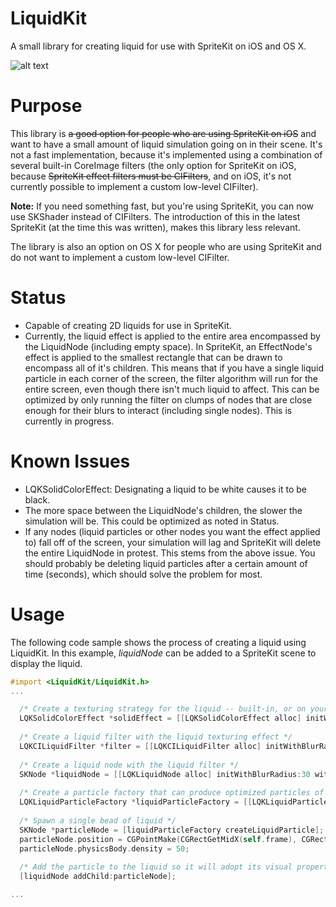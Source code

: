 LiquidKit
=========

A small library for creating liquid for use with SpriteKit on iOS and OS X.

![alt text](https://raw.githubusercontent.com/kevinhartman/LiquidKit/master/screenshot.png)

Purpose
=======
This library is ~~a good option for people who are using SpriteKit on iOS~~ and want to have a small amount of liquid simulation going on in their scene. It's not a fast implementation, because it's implemented using a combination of several built-in CoreImage filters (the only option for SpriteKit on iOS, because ~~SpriteKit effect filters must be CIFilters~~, and on iOS, it's not currently possible to implement a custom  low-level CIFilter).

<b>Note:</b>
If you need something fast, but you're using SpriteKit, you can now use SKShader instead of CIFilters. The introduction
of this in the latest SpriteKit (at the time this was written), makes this library less relevant.

The library is also an option on OS X for people who are using SpriteKit and do not want to implement a custom low-level CIFilter.

Status
======
* Capable of creating 2D liquids for use in SpriteKit.
* Currently, the liquid effect is applied to the entire area encompassed by the LiquidNode (including empty space). In SpriteKit, an EffectNode's effect is applied to the smallest rectangle that can be drawn to encompass all of it's children. This means that if you have a single liquid particle in each corner of the screen, the filter algorithm will run for the entire screen, even though there isn't much liquid to affect. This can be optimized by only running the filter on clumps of nodes that are close enough for their blurs to interact (including single nodes). This is currently in progress.

Known Issues
============
* LQKSolidColorEffect: Designating a liquid to be white causes it to be black.
* The more space between the LiquidNode's children, the slower the simulation will be. This could be optimized as noted in Status.
* If any nodes (liquid particles or other nodes you want the effect applied to) fall off of the screen, your simulation will lag and SpriteKit will delete the entire LiquidNode in protest. This stems from the above issue. You should probably be deleting liquid particles after a certain amount of time (seconds), which should solve the problem for most.

Usage
=====
The following code sample shows the process of creating a liquid using LiquidKit. In this example, <i>liquidNode</i> can be added to a SpriteKit scene to display the liquid.


`````objective-c
#import <LiquidKit/LiquidKit.h>
...

  /* Create a texturing strategy for the liquid -- built-in, or on your own */
  LQKSolidColorEffect *solidEffect = [[LQKSolidColorEffect alloc] initWithColor:[NSColor magentaColor] withIndex:100 withWidth:256];
  
  /* Create a liquid filter with the liquid texturing effect */
  LQKCILiquidFilter *filter = [[LQKCILiquidFilter alloc] initWithBlurRadius:30 withLiquidEffect:solidEffect];
  
  /* Create a liquid node with the liquid filter */
  SKNode *liquidNode = [[LQKLiquidNode alloc] initWithBlurRadius:30 withLiquidFilter:filter];
  
  /* Create a particle factory that can produce optimized particles of a given size */
  LQKLiquidParticleFactory *liquidParticleFactory = [[LQKLiquidParticleFactory alloc] initWithRadius:15];
  
  /* Spawn a single bead of liquid */
  SKNode *particleNode = [liquidParticleFactory createLiquidParticle];
  particleNode.position = CGPointMake(CGRectGetMidX(self.frame), CGRectGetMidY(self.frame));
  particleNode.physicsBody.density = 50;
  
  /* Add the particle to the liquid so it will adopt its visual properties */
  [liquidNode addChild:particleNode];

...

`````

